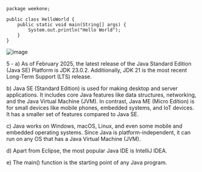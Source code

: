 ```
package weekone;

public class HelloWorld {
	public static void main(String[] args) {
		System.out.println("Hello World");
	}
}
```

![image](https://github.com/user-attachments/assets/87811885-8e3f-42fc-83bd-ebd702256bb1)
















5 -
a) As of February 2025, the latest release of the Java Standard Edition (Java SE) Platform is JDK 23.0.2. Additionally, JDK 21 is the most recent Long-Term Support (LTS) release. 

b)  Java SE (Standard Edition) is used for making desktop and server applications. It includes core Java features like data structures, networking, and the Java Virtual Machine (JVM). In contrast, Java ME (Micro Edition) is for small devices like mobile phones, embedded systems, and IoT devices. It has a smaller set of features compared to Java SE.

c) Java works on Windows, macOS, Linux, and even some mobile and embedded operating systems. Since Java is platform-independent, it can run on any OS that has a Java Virtual Machine (JVM).

d) Apart from Eclipse, the most popular Java IDE is IntelliJ IDEA.

e) The main() function is the starting point of any Java program. 

